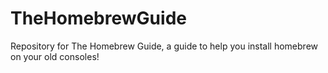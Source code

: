 # TheHomebrewGuide
Repository for The Homebrew Guide, a guide to help you install homebrew on your old consoles!
